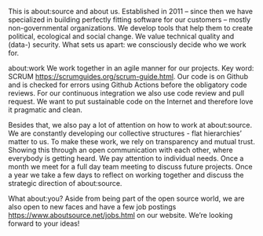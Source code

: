 This is about:source and about us. Established in 2011 – since then we have
specialized in building perfectly fitting software for our customers –
mostly non-governmental organizations. We develop tools that help them to
create political, ecological and social change. We value technical quality
and (data-) security. What sets us apart: we consciously decide who we work
for.

about:work
We work together in an agile manner for our projects. Key word: SCRUM
<https://scrumguides.org/scrum-guide.html>. Our code is on Github and is
checked for errors using Github Actions before the obligatory code reviews.
For our continuous integration we also use code review and pull request. We
want to put sustainable code on the Internet and therefore love it
pragmatic and clean.

Besides that, we also pay a lot of attention on how to work at
about:source. We are constantly developing our collective structures - flat
hierarchies’ matter to us. To make these work, we rely on transparency and
mutual trust. Showing this through an open communication with each other,
where everybody is getting heard. We pay attention to individual needs.
Once a month we meet for a full day team meeting to discuss future
projects. Once a year we take a few days to reflect on working together and
discuss the strategic direction of about:source.

What about:you?
Aside from being part of the open source world, we are also open to new
faces and have a few job postings <https://www.aboutsource.net/jobs.html>
on our website. We’re looking forward to your ideas!
